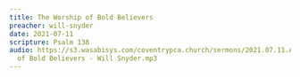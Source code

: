 ```yaml
---
title: The Worship of Bold Believers
preacher: will-snyder
date: 2021-07-11
scripture: Psalm 138
audio: https://s3.wasabisys.com/coventrypca.church/sermons/2021.07.11.A The Worship
  of Bold Believers - Will Snyder.mp3
---
```

